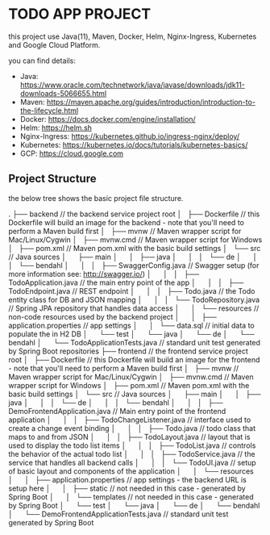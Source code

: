 # TODO APP PROJECT

this project use Java(11), Maven, Docker, Helm, Nginx-Ingress, Kubernetes and Google Cloud Platform. 

you can find details:

* Java: https://www.oracle.com/technetwork/java/javase/downloads/jdk11-downloads-5066655.html
* Maven: https://maven.apache.org/guides/introduction/introduction-to-the-lifecycle.html
* Docker: https://docs.docker.com/engine/installation/
* Helm: https://helm.sh
* Nginx-Ingress: https://kubernetes.github.io/ingress-nginx/deploy/
* Kubernetes: https://kubernetes.io/docs/tutorials/kubernetes-basics/
* GCP: https://cloud.google.com

## Project Structure

the below tree shows the basic project file structure.

.
├── backend                                                     // the backend service project root
│   ├── Dockerfile                                              // this Dockerfile will build an image for the backend - note that you'll need to perform a Maven build first
│   ├── mvnw                                                    // Maven wrapper script for Mac/Linux/Cygwin
│   ├── mvnw.cmd                                                // Maven wrapper script for Windows
│   ├── pom.xml                                                 // Maven pom.xml with the basic build settings
│   └── src                                                     // Java sources
│       ├── main
│       │   ├── java
│       │   │   └── de
│       │   │       └── bendahl
│       │   │           ├── SwaggerConfig.java                  // Swagger setup (for more information see: http://swagger.io/)
│       │   │           ├── TodoApplication.java                // the main entry point of the app
│       │   │           ├── TodoEndpoint.java                   // REST endpoint
│       │   │           ├── Todo.java                           // the Todo entity class for DB and JSON mapping
│       │   │           └── TodoRepository.java                 // Spring JPA repository that handles data access
│       │   └── resources                                       // non-code resources used by the backend project
│       │       ├── application.properties                      // app settings
│       │       └── data.sql                                    // initial data to populate the in H2 DB
│       └── test
│           └── java
│               └── de
│                   └── bendahl
│                       └── TodoApplicationTests.java           // standard unit test generated by Spring Boot
repositories
├── frontend                                                    // the frontend service project root
│   ├── Dockerfile                                              // this Dockerfile will build an image for the frontend - note that you'll need to perform a Maven build first 
│   ├── mvnw                                                    // Maven wrapper script for Mac/Linux/Cygwin
│   ├── mvnw.cmd                                                // Maven wrapper script for Windows
│   ├── pom.xml                                                 // Maven pom.xml with the basic build settings
│   └── src                                                     // Java sources
│       ├── main
│       │   ├── java
│       │   │   └── de
│       │   │       └── bendahl
│       │   │           ├── DemoFrontendApplication.java        // Main entry point of the frontend application
│       │   │           ├── TodoChangeListener.java             // interface used to create a change event binding 
│       │   │           ├── Todo.java                           // todo class that maps to and from JSON
│       │   │           ├── TodoLayout.java                     // layout that is used to display the todo list items
│       │   │           ├── TodoList.java                       // controls the behavior of the actual todo list
│       │   │           ├── TodoService.java                    // the service that handles all backend calls
│       │   │           └── TodoUI.java                         // setup of basic layout and components of the application
│       │   └── resources
│       │       ├── application.properties                      // app settings - the backend URL is setup here
│       │       ├── static                                      // not needed in this case - generated by Spring Boot
│       │       └── templates                                   // not needed in this case - generated by Spring Boot
│       └── test
│           └── java
│               └── de
│                   └── bendahl
│                       └── DemoFrontendApplicationTests.java   // standard unit test generated by Spring Boot

